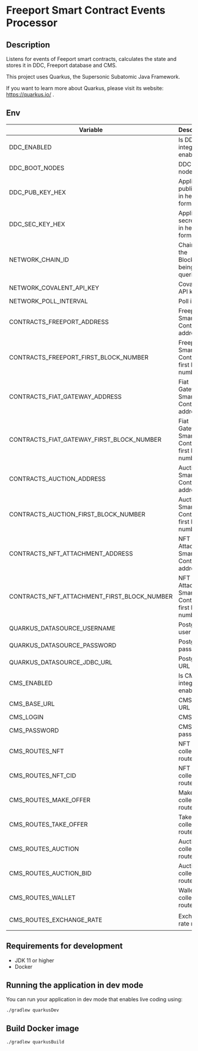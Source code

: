 # Freeport Smart Contract Events Processor

## Description

Listens for events of Feeport smart contracts, calculates the state and stores it in DDC, Freeport database and CMS.

This project uses Quarkus, the Supersonic Subatomic Java Framework.

If you want to learn more about Quarkus, please visit its website: https://quarkus.io/ .

## Env

|Variable|Description|Default value|
|---|---|---|
|DDC_ENABLED|Is DDC integration enabled|`false` for `dev` profile, `true` for `prod` profile|
|DDC_BOOT_NODES|DDC boot nodes|`http://localhost:8888`|
|DDC_PUB_KEY_HEX|Application public key in hex format|`0xcafebabe`|
|DDC_SEC_KEY_HEX|Application secret key in hex format|`0xcafebabe`|
|NETWORK_CHAIN_ID|Chain ID of the Blockchain being queried.|`80001`|
|NETWORK_COVALENT_API_KEY|Covalent API key|`some test key`|
|NETWORK_POLL_INTERVAL|Poll interval|`PT1S`|
|CONTRACTS_FREEPORT_ADDRESS|Freeport Smart Contract address|`0xd1EdBAC660307c5B6d22E678FB5e22668C70Ad96`|
|CONTRACTS_FREEPORT_FIRST_BLOCK_NUMBER|Freeport Smart Contract first block number|`20997893`|
|CONTRACTS_FIAT_GATEWAY_ADDRESS|Fiat Gateway Smart Contract address|`0x1f8eC932B6ec39A0326b74E9648A158F88B24082`|
|CONTRACTS_FIAT_GATEWAY_FIRST_BLOCK_NUMBER|Fiat Gateway Smart Contract first block number|`20998037`|
|CONTRACTS_AUCTION_ADDRESS|Auction Smart Contract address|`0xd7cd23C84F9109F57f13eF28319e8787628DD7ad`|
|CONTRACTS_AUCTION_FIRST_BLOCK_NUMBER|Auction Smart Contract first block number|`21074782`|
|CONTRACTS_NFT_ATTACHMENT_ADDRESS|NFT Attachment Smart Contract address|`0x270693f873287a39172856Ad8cfbCd79b040b287`|
|CONTRACTS_NFT_ATTACHMENT_FIRST_BLOCK_NUMBER|NFT Attachment Smart Contract first block number|`21202148`|
|QUARKUS_DATASOURCE_USERNAME|Postgres user||
|QUARKUS_DATASOURCE_PASSWORD|Postgres password||
|QUARKUS_DATASOURCE_JDBC_URL|Postgres URL||
|CMS_ENABLED|Is CMS integration enabled|`false`|
|CMS_BASE_URL|CMS base URL|`http://localhost:8888`|
|CMS_LOGIN|CMS login|`api-user`|
|CMS_PASSWORD|CMS password|`api-password`|
|CMS_ROUTES_NFT|NFT collection route|`/content-manager/collection-types/application::creator-nft.creator-nft`|
|CMS_ROUTES_NFT_CID|NFT CID collection route|`/content-manager/collection-types/application::creator-nft-cid.creator-nft-cid`|
|CMS_ROUTES_MAKE_OFFER|Make offer collection route|`/content-manager/collection-types/application::creator-make-offer.creator-make-offer`|
|CMS_ROUTES_TAKE_OFFER|Take offer collection route|`/content-manager/collection-types/application::creator-take-offer.creator-take-offer`|
|CMS_ROUTES_AUCTION|Auction collection route|`/content-manager/collection-types/application::creator-auction.creator-auction`|
|CMS_ROUTES_AUCTION_BID|Auction bid collection route|`/content-manager/collection-types/application::creator-auction-bid.creator-auction-bid`|
|CMS_ROUTES_WALLET|Wallet collection route|`/content-manager/collection-types/application::creator-wallet.creator-wallet`|
|CMS_ROUTES_EXCHANGE_RATE|Exchange rate route|`/content-manager/single-types/application::creator-exchange.creator-exchange`|

## Requirements for development

- JDK 11 or higher
- Docker

## Running the application in dev mode

You can run your application in dev mode that enables live coding using:

```shell
./gradlew quarkusDev
```

## Build Docker image

```shell
./gradlew quarkusBuild
```
